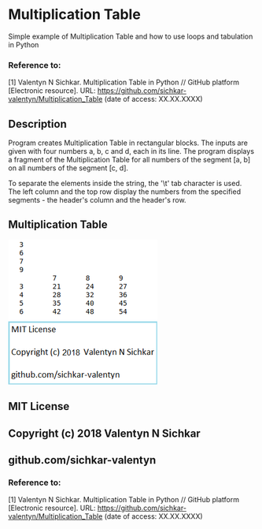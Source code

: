 # Multiplication Table
Simple example of Multiplication Table and how to use loops and tabulation in Python

### Reference to:
[1] Valentyn N Sichkar. Multiplication Table in Python // GitHub platform [Electronic resource]. URL: https://github.com/sichkar-valentyn/Multiplication_Table (date of access: XX.XX.XXXX)

## Description
Program creates Multiplication Table in rectangular blocks.
The inputs are given with four numbers a, b, c and d, each in its line.
The program displays a fragment of the Multiplication Table for all numbers of the segment [a, b] on all numbers of the segment [c, d].

To separate the elements inside the string, the '\t' tab character is used.
The left column and the top row display the numbers from the specified segments - the header's column and the header's row.

## Multiplication Table
![Multiplication_Table](images/Multiplication_Table.png)

## MIT License
## Copyright (c) 2018 Valentyn N Sichkar
## github.com/sichkar-valentyn
### Reference to:
[1] Valentyn N Sichkar. Multiplication Table in Python // GitHub platform [Electronic resource]. URL: https://github.com/sichkar-valentyn/Multiplication_Table (date of access: XX.XX.XXXX)
